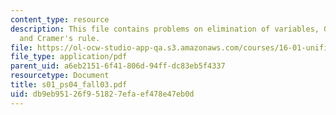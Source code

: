 ```yaml
---
content_type: resource
description: This file contains problems on elimination of variables, Gaussian?reduction,
  and Cramer's rule.
file: https://ol-ocw-studio-app-qa.s3.amazonaws.com/courses/16-01-unified-engineering-i-ii-iii-iv-fall-2005-spring-2006/db9eb95126f951827efaef478e47eb0d_s01_ps04_fall03.pdf
file_type: application/pdf
parent_uid: a6eb2151-6f41-806d-94ff-dc83eb5f4337
resourcetype: Document
title: s01_ps04_fall03.pdf
uid: db9eb951-26f9-5182-7efa-ef478e47eb0d
---
```

